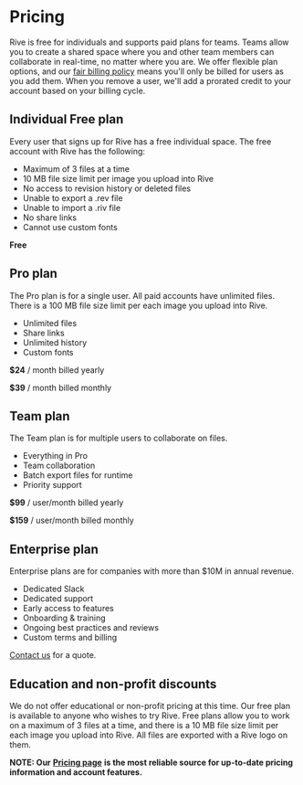 # Pricing

Rive is free for individuals and supports paid plans for teams. Teams allow you to create a shared space where you and other team members can collaborate in real-time, no matter where you are. We offer flexible plan options, and our [fair billing policy](fair-billing-policy.md) means you'll only be billed for users as you add them. When you remove a user, we'll add a prorated credit to your account based on your billing cycle.

## Individual Free plan

Every user that signs up for Rive has a free individual space. The free account with Rive has the following:

* Maximum of 3 files at a time
* 10 MB file size limit per image you upload into Rive
* No access to revision history or deleted files
* Unable to export a .rev file
* Unable to import a .riv file
* No share links
* Cannot use custom fonts

**Free**

## Pro plan

The Pro plan is for a single user. All paid accounts have unlimited files. There is a 100 MB file size limit per each image you upload into Rive.

* Unlimited files
* Share links
* Unlimited history
* Custom fonts

**$24** / month billed yearly&#x20;

**$39** / month billed monthly

## Team plan

The Team plan is for multiple users to collaborate on files.&#x20;

* Everything in Pro
* Team collaboration
* Batch export files for runtime
* Priority support

**$99** / user/month billed yearly&#x20;

**$159** / user/month billed monthly

## Enterprise plan&#x20;

Enterprise plans are for companies with more than $10M in annual revenue.

* Dedicated Slack
* Dedicated support
* Early access to features
* Onboarding & training&#x20;
* Ongoing best practices and reviews
* Custom terms and billing

[Contact us](https://rive.atlassian.net/servicedesk/customer/portal/3/group/4/create/34) for a quote.&#x20;

## Education and non-profit discounts

We do not offer educational or non-profit pricing at this time. Our free plan is available to anyone who wishes to try Rive. Free plans allow you to work on a maximum of 3 files at a time, and there is a 10 MB file size limit per each image you upload into Rive. All files are exported with a Rive logo on them.



**NOTE: Our** [**Pricing page**](https://rive.app/pricing) **is the most reliable source for up-to-date pricing information and account features.**
